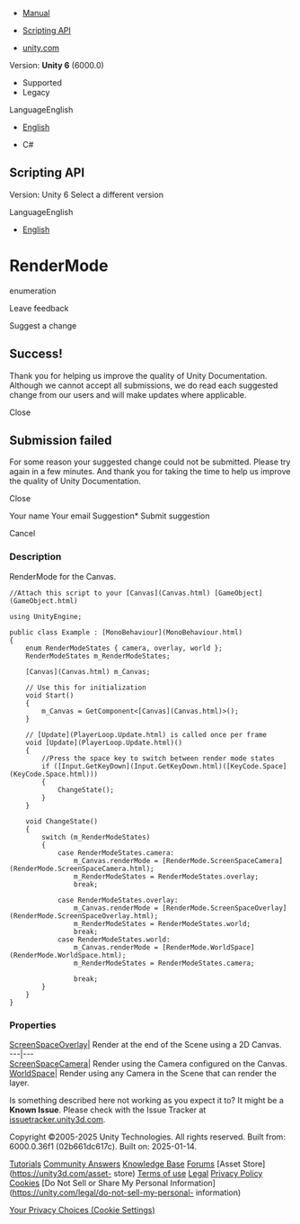 [ ]()

  * [Manual](../Manual/index.html)
  * [Scripting API](../ScriptReference/index.html)

  * [unity.com](https://unity.com/)

Version: **Unity 6** (6000.0)

  * Supported
  * Legacy

LanguageEnglish

  * [English]()

  * C#

[ ](https://docs.unity3d.com)

## Scripting API

Version: Unity 6 Select a different version

LanguageEnglish

  * [English]()

# RenderMode

enumeration

Leave feedback

Suggest a change

## Success!

Thank you for helping us improve the quality of Unity Documentation. Although
we cannot accept all submissions, we do read each suggested change from our
users and will make updates where applicable.

Close

## Submission failed

For some reason your suggested change could not be submitted. Please <a>try
again</a> in a few minutes. And thank you for taking the time to help us
improve the quality of Unity Documentation.

Close

Your name Your email Suggestion* Submit suggestion

Cancel

[ ]()

### Description

RenderMode for the Canvas.

    
    
    //Attach this script to your [Canvas](Canvas.html) [GameObject](GameObject.html)  
      
    using UnityEngine;  
      
    public class Example : [MonoBehaviour](MonoBehaviour.html)
    {
        enum RenderModeStates { camera, overlay, world };
        RenderModeStates m_RenderModeStates;  
      
        [Canvas](Canvas.html) m_Canvas;  
      
        // Use this for initialization
        void Start()
        {
            m_Canvas = GetComponent<[Canvas](Canvas.html)>();
        }  
      
        // [Update](PlayerLoop.Update.html) is called once per frame
        void [Update](PlayerLoop.Update.html)()
        {
            //Press the space key to switch between render mode states
            if ([Input.GetKeyDown](Input.GetKeyDown.html)([KeyCode.Space](KeyCode.Space.html)))
            {
                ChangeState();
            }
        }  
      
        void ChangeState()
        {
            switch (m_RenderModeStates)
            {
                case RenderModeStates.camera:
                    m_Canvas.renderMode = [RenderMode.ScreenSpaceCamera](RenderMode.ScreenSpaceCamera.html);
                    m_RenderModeStates = RenderModeStates.overlay;
                    break;  
      
                case RenderModeStates.overlay:
                    m_Canvas.renderMode = [RenderMode.ScreenSpaceOverlay](RenderMode.ScreenSpaceOverlay.html);
                    m_RenderModeStates = RenderModeStates.world;
                    break;
                case RenderModeStates.world:
                    m_Canvas.renderMode = [RenderMode.WorldSpace](RenderMode.WorldSpace.html);
                    m_RenderModeStates = RenderModeStates.camera;  
      
                    break;
            }
        }
    }
    

### Properties

[ScreenSpaceOverlay](RenderMode.ScreenSpaceOverlay.html)| Render at the end of
the Scene using a 2D Canvas.  
---|---  
[ScreenSpaceCamera](RenderMode.ScreenSpaceCamera.html)| Render using the
Camera configured on the Canvas.  
[WorldSpace](RenderMode.WorldSpace.html)| Render using any Camera in the Scene
that can render the layer.  
  
Is something described here not working as you expect it to? It might be a
**Known Issue**. Please check with the Issue Tracker at
[issuetracker.unity3d.com](https://issuetracker.unity3d.com).

Copyright ©2005-2025 Unity Technologies. All rights reserved. Built from:
6000.0.36f1 (02b661dc617c). Built on: 2025-01-14.

[Tutorials](https://unity3d.com/learn) [Community
Answers](https://answers.unity3d.com) [Knowledge
Base](https://support.unity3d.com/hc/en-us)
[Forums](https://forum.unity3d.com) [Asset Store](https://unity3d.com/asset-
store) [Terms of use](https://docs.unity3d.com/Manual/TermsOfUse.html)
[Legal](https://unity.com/legal) [Privacy
Policy](https://unity.com/legal/privacy-policy)
[Cookies](https://unity.com/legal/cookie-policy) [Do Not Sell or Share My
Personal Information](https://unity.com/legal/do-not-sell-my-personal-
information)

[Your Privacy Choices (Cookie Settings)](javascript:void\(0\);)

